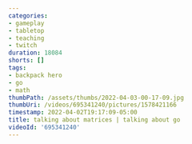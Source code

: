 ```yaml
---
categories:
- gameplay
- tabletop
- teaching
- twitch
duration: 18084
shorts: []
tags:
- backpack hero
- go
- math
thumbPath: /assets/thumbs/2022-04-03-00-17-09.jpg
thumbUri: /videos/695341240/pictures/1578421166
timestamp: 2022-04-02T19:17:09-05:00
title: talking about matrices | talking about go
videoId: '695341240'
---
```


